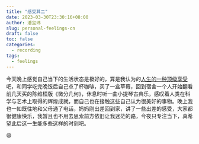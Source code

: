 ```yaml
---
title: "感受其二"
date: 2023-03-30T23:30:16+08:00
author: 潘玺玮
slug: personal-feelings-cn
draft: false
toc: false
categories:
  - recording
tags:
  - feelings
---
```

今天晚上感觉自己当下的生活状态是极好的，算是我认为的[人生的一种顶级享受](https://www.zhihu.com/question/56328597)吧，和同学吃完晚饭后自己点了杯咖啡，买了一盒草莓，回到宿舍一个人开始翻看前几天买的陈维桓版《微分几何》，休息时听一曲小提琴古典乐，感叹着人类在科学与艺术上取得的辉煌成就，而自己也在接触这些自己认为很美好的事物。晚上我也一如既往地和父母通了电话，妈妈刚出差回到家，讲了一些出差的感受，大家都很健康快乐，我暂且也不用去思索前方依旧让我迷茫的路，今夜只专注当下，真希望此后这一生能多些这样的时刻吧。<p>&#128516;</p>